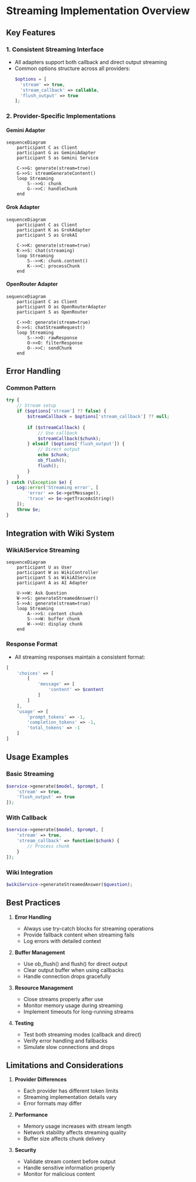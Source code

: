 # Streaming Implementation Overview

## Key Features

### 1. Consistent Streaming Interface
- All adapters support both callback and direct output streaming
- Common options structure across all providers:
  ```php
  $options = [
    'stream' => true,
    'stream_callback' => callable,
    'flush_output' => true
  ];
  ```

### 2. Provider-Specific Implementations

#### Gemini Adapter
```mermaid
sequenceDiagram
    participant C as Client
    participant G as GeminiAdapter
    participant S as Gemini Service
    
    C->>G: generate(stream=true)
    G->>S: streamGenerateContent()
    loop Streaming
        S-->>G: chunk
        G-->>C: handleChunk
    end
```

#### Grok Adapter
```mermaid
sequenceDiagram
    participant C as Client
    participant K as GrokAdapter
    participant S as GrokAI
    
    C->>K: generate(stream=true)
    K->>S: chat(streaming)
    loop Streaming
        S-->>K: chunk.content()
        K-->>C: processChunk
    end
```

#### OpenRouter Adapter
```mermaid
sequenceDiagram
    participant C as Client
    participant O as OpenRouterAdapter
    participant S as OpenRouter
    
    C->>O: generate(stream=true)
    O->>S: chatStreamRequest()
    loop Streaming
        S-->>O: rawResponse
        O->>O: filterResponse
        O-->>C: sendChunk
    end
```

## Error Handling

### Common Pattern
```php
try {
    // Stream setup
    if ($options['stream'] ?? false) {
        $streamCallback = $options['stream_callback'] ?? null;
        
        if ($streamCallback) {
            // Use callback
            $streamCallback($chunk);
        } elseif ($options['flush_output']) {
            // Direct output
            echo $chunk;
            ob_flush();
            flush();
        }
    }
} catch (\Exception $e) {
    Log::error('Streaming error', [
        'error' => $e->getMessage(),
        'trace' => $e->getTraceAsString()
    ]);
    throw $e;
}
```

## Integration with Wiki System

### WikiAIService Streaming
```mermaid
sequenceDiagram
    participant U as User
    participant W as WikiController
    participant S as WikiAIService
    participant A as AI Adapter
    
    U->>W: Ask Question
    W->>S: generateStreamedAnswer()
    S->>A: generate(stream=true)
    loop Streaming
        A-->>S: content chunk
        S-->>W: buffer chunk
        W-->>U: display chunk
    end
```

### Response Format
- All streaming responses maintain a consistent format:
```php
[
    'choices' => [
        [
            'message' => [
                'content' => $content
            ]
        ]
    ],
    'usage' => [
        'prompt_tokens' => -1,
        'completion_tokens' => -1,
        'total_tokens' => -1
    ]
]
```

## Usage Examples

### Basic Streaming
```php
$service->generate($model, $prompt, [
    'stream' => true,
    'flush_output' => true
]);
```

### With Callback
```php
$service->generate($model, $prompt, [
    'stream' => true,
    'stream_callback' => function($chunk) {
        // Process chunk
    }
]);
```

### Wiki Integration
```php
$wikiService->generateStreamedAnswer($question);
```

## Best Practices

1. **Error Handling**
   - Always use try-catch blocks for streaming operations
   - Provide fallback content when streaming fails
   - Log errors with detailed context

2. **Buffer Management**
   - Use ob_flush() and flush() for direct output
   - Clear output buffer when using callbacks
   - Handle connection drops gracefully

3. **Resource Management**
   - Close streams properly after use
   - Monitor memory usage during streaming
   - Implement timeouts for long-running streams

4. **Testing**
   - Test both streaming modes (callback and direct)
   - Verify error handling and fallbacks
   - Simulate slow connections and drops

## Limitations and Considerations

1. **Provider Differences**
   - Each provider has different token limits
   - Streaming implementation details vary
   - Error formats may differ

2. **Performance**
   - Memory usage increases with stream length
   - Network stability affects streaming quality
   - Buffer size affects chunk delivery

3. **Security**
   - Validate stream content before output
   - Handle sensitive information properly
   - Monitor for malicious content